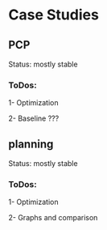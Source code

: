 # Case Studies

## PCP
Status: mostly stable 

### ToDos:
1- Optimization

2- Baseline ???

## planning

Status: mostly stable 

### ToDos:
1- Optimization

2- Graphs and comparison
